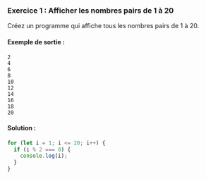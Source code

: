 ### Exercice 1 : Afficher les nombres pairs de 1 à 20
Créez un programme qui affiche tous les nombres pairs de 1 à 20.

#### Exemple de sortie :
```
2
4
6
8
10
12
14
16
18
20
```

#### Solution :

```javascript
for (let i = 1; i <= 20; i++) {
  if (i % 2 === 0) {
    console.log(i);
  }
}
```